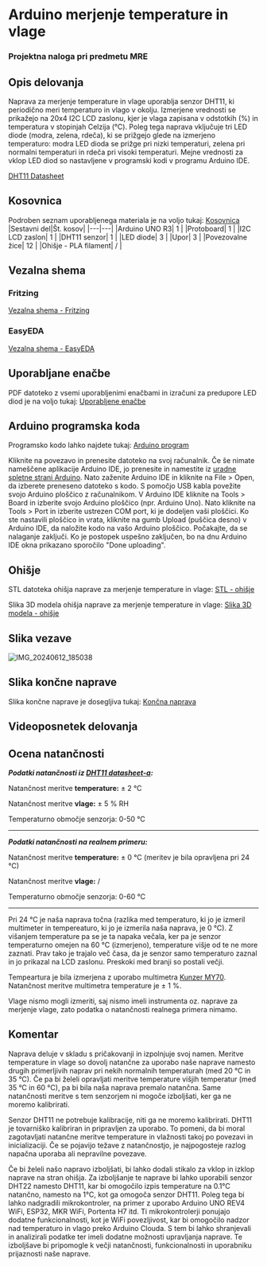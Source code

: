 # Arduino merjenje temperature in vlage
### Projektna naloga pri predmetu MRE


## Opis delovanja

Naprava za merjenje temperature in vlage uporablja senzor DHT11, ki periodično meri temperaturo in vlago v okolju. Izmerjene vrednosti se prikažejo na 20x4 I2C LCD zaslonu, kjer je vlaga zapisana v odstotkih (%) in temperatura v stopinjah Celzija (°C). Poleg tega naprava vključuje tri LED diode (modra, zelena, rdeča), ki se prižgejo glede na izmerjeno temperaturo: modra LED dioda se prižge pri nizki temperaturi, zelena pri normalni temperaturi in rdeča pri visoki temperaturi. Mejne vrednosti za vklop LED diod so nastavljene v programski kodi v programu Arduino IDE.

[DHT11 Datasheet](https://www.mouser.com/datasheet/2/758/DHT11-Technical-Data-Sheet-Translated-Version-1143054.pdf)

## Kosovnica 

Podroben seznam uporabljenega materiala je na voljo tukaj: [Kosovnica](kosovnica_materiala.xlsx)
|Sestavni del|Št. kosov|
|---|---|
|Arduino UNO R3|   1   |
|Protoboard|   1   |
|I2C LCD zaslon|   1   |
|DHT11 senzor|   1   |
|LED diode|   3   |
|Upor|   3   |
|Povezovalne žice|   12   |
|Ohišje - PLA filament|   /   |

## Vezalna shema
### Fritzing
[Vezalna shema - Fritzing](vezalna_shema_Fritzing.png)

### EasyEDA

[Vezalna shema - EasyEDA](vezalna_shema_EasyEDA.png)

## Uporabljane enačbe

PDF datoteko z vsemi uporabljenimi enačbami in izračuni za predupore LED diod je na voljo tukaj: [Uporabljene enačbe](enacbe_predupori.pdf)

## Arduino programska koda

Programsko kodo lahko najdete tukaj: [Arduino program](MRE_merjenje_temperature_vlage.ino)


Kliknite na povezavo in prenesite datoteko na svoj računalnik. Če še nimate nameščene aplikacije Arduino IDE, jo prenesite in namestite iz [uradne spletne strani Arduino](https://www.arduino.cc/en/software). Nato zaženite Arduino IDE in kliknite na File > Open, da izberete preneseno datoteko s kodo. S pomočjo USB kabla povežite svojo Arduino ploščico z računalnikom. V Arduino IDE kliknite na Tools > Board in izberite svojo Arduino ploščico (npr. Arduino Uno). Nato kliknite na Tools > Port in izberite ustrezen COM port, ki je dodeljen vaši ploščici. Ko ste nastavili ploščico in vrata, kliknite na gumb Upload (puščica desno) v Arduino IDE, da naložite kodo na vašo Arduino ploščico. Počakajte, da se nalaganje zaključi. Ko je postopek uspešno zaključen, bo na dnu Arduino IDE okna prikazano sporočilo "Done uploading".

## Ohišje 

STL datoteka ohišja naprave za merjenje temperature in vlage: [STL - ohišje](ohisje_naprava_temperatura_vlaga.stl)


Slika 3D modela ohišja naprave za merjenje temperature in vlage: [Slika 3D modela - ohišje](ohisje_naprava_temperatura_vlaga.png)

## Slika vezave
![IMG_20240612_185038](https://github.com/TinKos/merjenje-temperature-in-vlage/assets/171680852/6418ea62-5ba8-408b-8c4d-2e2b0602fe2c)

## Slika končne naprave

Slika končne naprave je dosegljiva tukaj: [Končna naprava](koncna_naprava.jpg)


## Videoposnetek delovanja

## Ocena natančnosti
__*Podatki natančnosti iz [DHT11 datasheet-a](DHT11_Datasheet.pdf):*__


Natančnost meritve **temperature:** ± 2 °C


Natančnost meritve **vlage:** ± 5 % RH


Temperaturno območje senzorja: 0-50 °C

--------------------------------------------------------------

__*Podatki natančnosti na realnem primeru:*__


Natančnost meritve **temperature:** ± 0 °C (meritev je bila opravljena pri 24 °C)


Natančnost meritve **vlage:** / 


Temperaturno območje senzorja: 0-60 °C

--------------------------------------------------------------

Pri 24 °C je naša naprava točna (razlika med temperaturo, ki jo je izmeril multimeter in tempereaturo, ki jo je izmerila naša naprava, je 0 °C). Z višanjem temperature pa se je ta napaka večala, ker pa je senzor temperaturno omejen na 60 °C (izmerjeno), temperature višje od te ne more zaznati. Prav tako je trajalo več časa, da je senzor samo temperaturo zaznal in jo prikazal na LCD zaslonu. Preskoki med branji so postali večji.


Tempeartura je bila izmerjena z uporabo multimetra [Kunzer MY70](MY70_Datasheet.pdf). Natančnost meritve multimetra temperature je ± 1 %.


Vlage nismo mogli izmeriti, saj nismo imeli instrumenta oz. naprave za merjenje vlage, zato podatka o natančnosti realnega primera nimamo.




## Komentar
Naprava deluje v skladu s pričakovanji in izpolnjuje svoj namen. Meritve temperature in vlage so dovolj natančne za uporabo naše naprave namesto drugih primerljivih naprav pri nekih normalnih temperaturah (med 20 °C in 35 °C). Če pa bi želeli opravljati meritve temperature višjih temperatur (med 35 °C in 60 °C), pa bi bila naša naprava premalo natančna. 
Same natančnosti meritve s tem senzorjem ni mogoče izboljšati, ker ga ne moremo kalibrirati. 


Senzor DHT11 ne potrebuje kalibracije, niti ga ne moremo kalibrirati. DHT11 je tovarniško kalibriran in pripravljen za uporabo. To pomeni, da bi moral zagotavljati natančne meritve temperature in vlažnosti takoj po povezavi in inicializaciji. Če se pojavijo težave z natančnostjo, je najpogosteje razlog napačna uporaba ali nepravilne povezave. 


Če bi želeli našo napravo izboljšati, bi lahko dodali stikalo za vklop in izklop naprave na stran ohišja.
Za izboljšanje te naprave bi lahko uporabili senzor DHT22 namesto DHT11, kar bi omogočilo izpis temperature na 0.1°C natančno, namesto na 1°C, kot ga omogoča senzor DHT11. Poleg tega bi lahko nadgradili mikrokontroler, na primer z uporabo Arduino UNO REV4 WiFi, ESP32, MKR WiFi, Portenta H7 itd. Ti mikrokontrolerji ponujajo dodatne funkcionalnosti, kot je WiFi povezljivost, kar bi omogočilo nadzor nad temperaturo in vlago preko Arduino Clouda. S tem bi lahko shranjevali in analizirali podatke ter imeli dodatne možnosti upravljanja naprave. Te izboljšave bi pripomogle k večji natančnosti, funkcionalnosti in uporabniku prijaznosti naše naprave.






